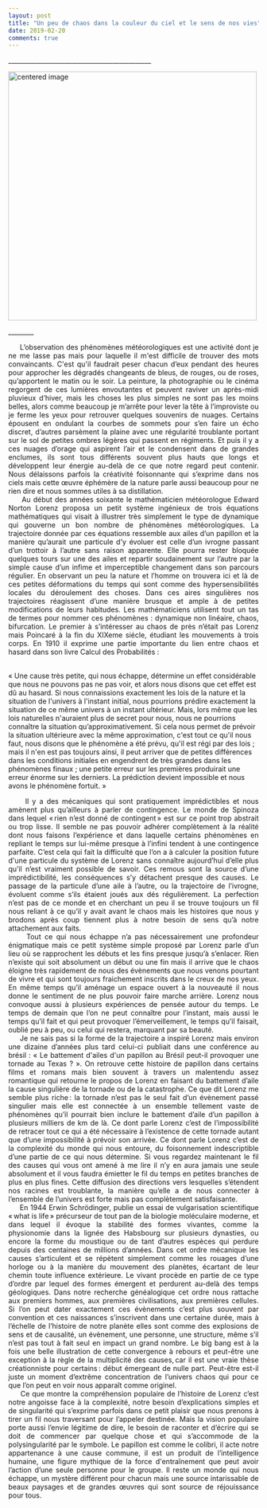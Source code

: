 ```yaml
---
layout: post
title: "Un peu de chaos dans la couleur du ciel et le sens de nos vies"
date: 2019-02-20
comments: true
---
```



\_____________________________________________

<div>
    <img class="marginauto" src="{{ '/assets/Papillon.png' | prepend: site.baseurl }}"
    alt="centered image"
    width="500"/>
</div>

\________
 <!--more-->

<div style="text-align: justify">
     L’observation des phénomènes météorologiques est une activité dont je ne me lasse pas mais pour laquelle il m'est difficile de trouver des mots convaincants. C'est qu'il faudrait peser chacun d’eux pendant des heures pour approcher les dégradés changeants de bleus, de rouges, ou de roses, qu’apportent le matin ou le soir. La peinture, la photographie ou le cinéma regorgent de ces lumières envoutantes et peuvent raviver un après-midi pluvieux d’hiver, mais les choses les plus simples ne sont pas les moins belles, alors comme beaucoup je m’arrête pour lever la tête à l’improviste ou je ferme les yeux pour retrouver quelques souvenirs de nuages. Certains épousent en ondulant la courbes de sommets pour s’en faire un écho discret, d’autres parsèment la plaine avec une régularité troublante portant sur le sol de petites ombres légères qui passent en régiments. Et puis il y a ces nuages d’orage qui aspirent l’air et le condensent dans de grandes enclumes, ils sont tous différents souvent plus hauts que longs et développent leur énergie au-delà de ce que notre regard peut contenir. Nous délaissons parfois la créativité foisonnante qui s’exprime dans nos ciels mais cette œuvre éphémère de la nature parle aussi beaucoup pour ne rien dire et nous sommes utiles à sa distillation.  
</div>

<div style="text-align: justify">
     Au début des années soixante le mathématicien météorologue Edward Norton Lorenz proposa un petit système ingénieux de trois équations mathématiques qui visait à illustrer très simplement le type de dynamique qui gouverne un bon nombre de phénomènes météorologiques. La trajectoire donnée par ces équations ressemble aux ailes d’un papillon et la manière qu’aurait une particule d’y évoluer est celle d’un ivrogne passant d’un trottoir à l’autre sans raison apparente. Elle pourra rester bloquée quelques tours sur une des ailes et repartir soudainement sur l’autre par la simple cause d’un infime et imperceptible changement dans son parcours régulier. En observant un peu la nature et l’homme on trouvera ici et là de ces petites déformations du temps qui sont comme des hypersensibilités locales du déroulement des choses. Dans ces aires singulières nos trajectoires réagissent d’une manière brusque et ample à de petites modifications de leurs habitudes. Les mathématiciens utilisent tout un tas de termes pour nommer ces phénomènes : dynamique non linéaire, chaos, bifurcation. Le premier à s’intéresser au chaos de près n’était pas Lorenz mais Poincaré à la fin du XIXeme siécle, étudiant les mouvements à trois corps. En 1910 il exprime une partie importante du lien entre chaos et hasard dans son livre Calcul des Probabilités :  
</div>


<p>
  <br>« Une cause très petite, qui nous échappe, détermine un effet considérable que nous ne pouvons pas ne pas voir, et alors nous disons que cet effet est dû au hasard. Si nous connaissions exactement les lois de la nature et la situation de l'univers à l'instant initial, nous pourrions prédire exactement la situation de ce même univers à un instant ultérieur. Mais, lors même que les lois naturelles n'auraient plus de secret pour nous, nous ne pourrions connaître la situation qu’approximativement. Si cela nous permet de prévoir la situation ultérieure avec la même approximation, c'est tout ce qu'il nous faut, nous disons que le phénomène a été prévu, qu'il est régi par des lois ; mais il n'en est pas toujours ainsi, il peut arriver que de petites différences dans les conditions initiales en engendrent de très grandes dans les phénomènes finaux ; une petite erreur sur les premières produirait une erreur énorme sur les derniers. La prédiction devient impossible et nous avons le phénomène fortuit. »
</p>

<div style="text-align: justify">
     Il y a des mécaniques qui sont pratiquement imprédictibles et nous amènent plus qu’ailleurs à parler de contingence. Le monde de Spinoza dans lequel « rien n’est donné de contingent » est sur ce point trop abstrait ou trop lisse. Il semble ne pas pouvoir adhérer complètement à la réalité dont nous faisons l’expérience et dans laquelle certains phénomènes en repliant le temps sur lui-même presque à l’infini tendent à une contingence parfaite. C’est cela qui fait la difficulté que l’on a à calculer la position future d'une particule du système de Lorenz sans connaître aujourd’hui d’elle plus qu’il n’est vraiment possible de savoir. Ces remous sont la source d’une imprédictibilité, les conséquences s’y détachent presque des causes. Le passage de la particule d’une aile à l’autre, ou la trajectoire de l’ivrogne, évoluent comme s’ils étaient joués aux dés régulièrement. La perfection n’est pas de ce monde et en cherchant un peu il se trouve toujours un fil nous reliant à ce qu’il y avait avant le chaos mais les histoires que nous y brodons après coup tiennent plus à notre besoin de sens qu’à notre attachement aux faits.  
</div>

<div style="text-align: justify">
     Tout ce qui nous échappe n’a pas nécessairement une profondeur énigmatique mais ce petit système simple proposé par Lorenz parle d’un lieu où se rapprochent les débuts et les fins presque jusqu’à s’enlacer. Rien n’existe qui soit absolument un début ou une fin mais il arrive que le chaos éloigne très rapidement de nous des évènements que nous venons pourtant de vivre et qui sont toujours fraichement inscrits dans le creux de nos yeux. En même temps qu’il aménage un espace ouvert à la nouveauté il nous donne le sentiment de ne plus pouvoir faire marche arrière. Lorenz nous convoque aussi à plusieurs expériences de pensée autour du temps. Le temps de demain que l’on ne peut connaître pour l’instant, mais aussi le temps qu’il fait et qui peut provoquer l’émerveillement, le temps qu’il faisait, oublié peu à peu, ou celui qui restera, marquant par sa beauté.  
</div>

<div style="text-align: justify">
     Je ne sais pas si la forme de la trajectoire a inspiré Lorenz mais environ une dizaine d’années plus tard celui-ci publiait dans une conférence au brésil : « Le battement d'ailes d'un papillon au Brésil peut-il provoquer une tornade au Texas ? ». On retrouve cette histoire de papillon dans certains films et romans mais bien souvent à travers un malentendu assez romantique qui retourne le propos de Lorenz en faisant du battement d’aile la cause singulière de la tornade ou de la catastrophe. Ce que dit Lorenz me semble plus riche : la tornade n’est pas le seul fait d’un évènement passé singulier mais elle est connectée à un ensemble tellement vaste de phénomènes qu’il pourrait bien inclure le battement d’aile d’un papillon à plusieurs milliers de km de là. Ce dont parle Lorenz c’est de l’impossibilité de retracer tout ce qui a été nécessaire à l’existence de cette tornade autant que d’une impossibilité à prévoir son arrivée. Ce dont parle Lorenz c’est de la complexité du monde qui nous entoure, du foisonnement indescriptible d’une partie de ce qui nous détermine. Si vous regardez maintenant le fil des causes qui vous ont amené à me lire il n’y en aura jamais une seule absolument et il vous faudra émietter le fil du temps en petites branches de plus en plus fines. Cette diffusion des directions vers lesquelles s’étendent nos racines est troublante, la manière qu’elle a de nous connecter à l’ensemble de l’univers est forte mais pas complètement satisfaisante.  
</div>

<div style="text-align: justify">
     En 1944 Erwin Schrödinger, publie un essai de vulgarisation scientifique « what is life » précurseur de tout pan de la biologie moléculaire moderne, et dans lequel il évoque la stabilité des formes vivantes, comme la physionomie dans la lignée des Habsbourg sur plusieurs dynasties, ou encore la forme du moustique ou de tant d’autres espèces qui perdure depuis des centaines de millions d’années. Dans cet ordre mécanique les causes s’articulent et se répètent simplement comme les rouages d’une horloge ou à la manière du mouvement des planètes, écartant de leur chemin toute influence extérieure. Le vivant procède en partie de ce type d’ordre par lequel des formes émergent et perdurent au-delà des temps géologiques. Dans notre recherche généalogique cet ordre nous rattache aux premiers hommes, aux premières civilisations, aux premières cellules. Si l’on peut dater exactement ces évènements c’est plus souvent par convention et ces naissances s’inscrivent dans une certaine durée, mais à l’échelle de l’histoire de notre planète elles sont comme des explosions de sens et de causalité, un évènement, une personne, une structure, même s’il n’est pas tout à fait seul en impact un grand nombre. Le big bang est à la fois une belle illustration de cette convergence à rebours et peut-être une exception à la règle de la multiplicité des causes, car il est une vraie thèse créationniste pour certains : début émergeant de nulle part. Peut-être est-il juste un moment d’extrême concentration de l’univers chaos qui pour ce que l’on peut en voir nous apparaît comme originel.
</div>

<div style="text-align: justify">
     Ce que montre la compréhension populaire de l’histoire de Lorenz c’est notre angoisse face à la complexité, notre besoin d’explications simples et de singularité qui s’exprime parfois dans ce petit plaisir que nous prenons à tirer un fil nous traversant pour l’appeler destinée. Mais la vision populaire porte aussi l’envie légitime de dire, le besoin de raconter et d’écrire qui se doit de commencer par quelque chose et qui s’accommode de la polysingularité par le symbole. Le papillon est comme le colibri, il acte notre appartenance à une cause commune, il est un produit de l’intelligence humaine, une figure mythique de la force d'entraînement que peut avoir l’action d’une seule personne pour le groupe. Il reste un monde qui nous échappe, un mystère différent pour chacun mais une source intarissable de beaux paysages et de grandes œuvres qui sont source de réjouissance pour tous.
</div>
